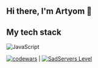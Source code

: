 ## Hi there, I'm Artyom 👋

<!--
**ArtyomVolkov1/ArtyomVolkov1** is a ✨ _special_ ✨ repository because its `README.md` (this file) appears on your GitHub profile.

Here are some ideas to get you started:

- 🔭 I’m currently working on ...
- 🌱 I’m currently learning ...
- 👯 I’m looking to collaborate on ...
- 🤔 I’m looking for help with ...
- 💬 Ask me about ...
- 📫 How to reach me: ...
- 😄 Pronouns: ...
- ⚡ Fun fact: ...
-💼 Портфолио: [Portfolio](https://artyomvolkov1.github.io/portfolio/)
-🔭 Я ищу работу фронтенд-разработчиком - удаленно или в офисе в Санкт-Петербурге.
-📄 Мое резюме: [Hexlet CV](https://cv.hexlet.io/ru/resumes/2417)

I'm a  Developer.

-📧 Моя почта: artemvolk2099@yandex.ru
-->
## My tech stack
 ![JavaScript](https://img.shields.io/badge/javascript-%23323330.svg?style=for-the-badge&logo=javascript&logoColor=%23F7DF1E)

[![codewars](https://www.codewars.com/users/MaretGuz/badges/small)]((https://www.codewars.com/users/MaretGuz)) | [![SadServers Level](https://img.shields.io/badge/SadServers-Beginner-00838F?style=for-the-badge&labelColor=FFC400&logo=docker&logoColor=1A237E&logoSize=auto)](https://sadservers.com)
